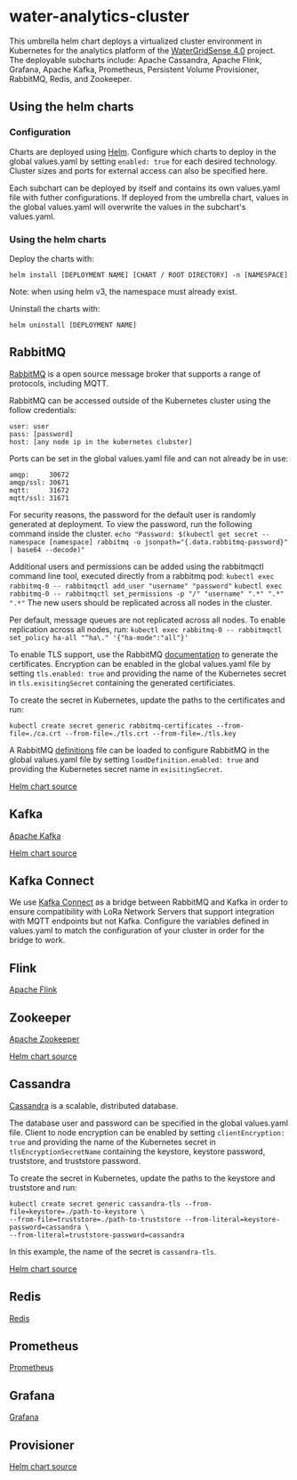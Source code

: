 # water-analytics-cluster

This umbrella helm chart deploys a virtualized cluster environment in Kubernetes for the analytics platform of the [WaterGridSense 4.0](https://www.dos.tu-berlin.de/menue/research/watergridsense_40/) project. The deployable subcharts include: Apache Cassandra, Apache Flink, Grafana, Apache Kafka, Prometheus, Persistent Volume Provisioner, RabbitMQ, Redis, and Zookeeper.

## Using the helm charts

### Configuration

Charts are deployed using [Helm](https://helm.sh). Configure which charts to deploy in the global values.yaml by setting ``enabled: true`` for each desired technology. Cluster sizes and ports for external access can also be specified here.

Each subchart can be deployed by itself and contains its own values.yaml file with futher configurations. If deployed from the umbrella chart, values in the global values.yaml will overwrite the values in the subchart's values.yaml.

### Using the helm charts
Deploy the charts with:
```
helm install [DEPLOYMENT NAME] [CHART / ROOT DIRECTORY] -n [NAMESPACE]
```

Note: when using helm v3, the namespace must already exist.

Uninstall the charts with:
```
helm uninstall [DEPLOYMENT NAME]
```


## RabbitMQ
[RabbitMQ](https://www.rabbitmq.com) is a open source message broker that supports a range of protocols, including MQTT.

RabbitMQ can be accessed outside of the Kubernetes cluster using the follow credentials:

```
user: user
pass: [password]
host: [any node ip in the kubernetes clubster]
```
Ports can be set in the global values.yaml file and can not already be in use:
```
amqp:     30672
amqp/ssl: 30671
mqtt:     31672
mqtt/ssl: 31671
```

For security reasons, the password for the default user is randomly generated at deployment.
To view the password, run the following command inside the cluster.
``echo "Password: $(kubectl get secret --namespace [namespace] rabbitmq -o jsonpath="{.data.rabbitmq-password}" | base64 --decode)"``

Additional users and permissions can be added using the rabbitmqctl command line tool, executed directly from a rabbitmq pod:
``kubectl exec rabbitmq-0 -- rabbitmqctl add_user "username" "password"``
``kubectl exec rabbitmq-0 -- rabbitmqctl set_permissions -p "/" "username" ".*" ".*" ".*"``
The new users should be replicated across all nodes in the cluster.

Per default, message queues are not replicated across all nodes. To enable replication across all nodes, run:
``kubectl exec rabbitmq-0 -- rabbitmqctl set_policy ha-all "^ha\." '{"ha-mode":"all"}'``

To enable TLS support, use the RabbitMQ [documentation](https://www.rabbitmq.com/ssl.html#automated-certificate-generation) to generate the certificates. Encryption can be enabled in the global values.yaml file by setting ``tls.enabled: true`` and providing the name of the Kubernetes secret in ``tls.exisitingSecret`` containing the generated certificiates.

To create the secret in Kubernetes, update the paths to the certificates and run:
```
kubectl create secret generic rabbitmq-certificates --from-file=./ca.crt --from-file=./tls.crt --from-file=./tls.key
````

A RabbitMQ [definitions](https://www.rabbitmq.com/definitions.html) file can be loaded to configure RabbitMQ in the global values.yaml file by setting ``loadDefinition.enabled: true`` and providing the Kubernetes secret name in ``exisitingSecret``.

[Helm chart source](https://github.com/bitnami/charts/tree/master/bitnami/rabbitmq)


## Kafka
[Apache Kafka](https://kafka.apache.org)

[Helm chart source](https://github.com/bitnami/charts/tree/master/bitnami/kafka)

## Kafka Connect

We use [Kafka Connect](https://docs.confluent.io/platform/current/connect/index.html) as a bridge between RabbitMQ and Kafka in order to ensure compatibility with LoRa Network Servers that support integration with MQTT endpoints but not Kafka. Configure the variables defined in values.yaml to match the configuration of your cluster in order for the bridge to work.

## Flink
[Apache Flink](https://flink.apache.org)


## Zookeeper
[Apache Zookeeper](https://zookeeper.apache.org)

[Helm chart source](https://github.com/helm/charts/tree/master/incubator/zookeeper)


## Cassandra
[Cassandra](https://cassandra.apache.org) is a scalable, distributed database.

The database user and password can be specified in the global values.yaml file. Client to node encryption can be enabled by setting ``clientEncryption: true`` and providing the name of the Kubernetes secret in ``tlsEncryptionSecretName`` containing the keystore, keystore password, truststore, and truststore password.

To create the secret in Kubernetes, update the paths to the keystore and truststore and run:
```
kubectl create secret generic cassandra-tls --from-file=keystore=./path-to-keystore \
--from-file=truststore=./path-to-truststore --from-literal=keystore-password=cassandra \
--from-literal=truststore-password=cassandra
```

In this example, the name of the secret is ``cassandra-tls``.


[Helm chart source](https://github.com/bitnami/charts/tree/master/bitnami/cassandra)

## Redis
[Redis](https://redis.io)


## Prometheus
[Prometheus](https://prometheus.io)


## Grafana
[Grafana](https://grafana.com)


## Provisioner
[Helm chart source](https://github.com/kubernetes-sigs/sig-storage-local-static-provisioner/blob/master/helm/provisioner/values.yaml)
